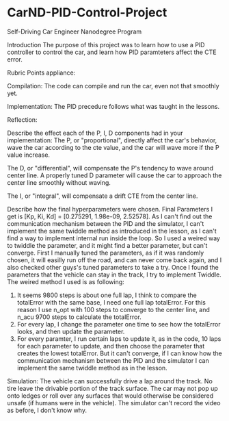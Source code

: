 # CarND-PID-Control-Project
Self-Driving Car Engineer Nanodegree Program

Introduction
The purpose of this project was to learn how to use a PID controller to control the car, and learn how PID paramteters affect the CTE error.

Rubric Points appliance:

Compilation:
The code can compile and run the car, even not that smoothly yet. 

Implementation:
The PID precedure follows what was taught in the lessons. 

Reflection:

Describe the effect each of the P, I, D components had in your implementation:
The P, or "proportional", directly affect the car's behavior, wave the car according to the cte value, and the car will wave more if the P value increase.

The D, or "differential", will compensate the P's tendency to wave around center line. A properly tuned D parameter will cause the car to approach the center line smoothly without waving.

The I, or "integral", will compensate a drift  CTE from the center line.

Describe how the final hyperparameters were chosen.
Final Parameters I get is [Kp, Ki, Kd] = [0.275291, 1.98e-09, 2.52578].
As I can't find out the communication mechanism between the PID and the simulator, I can't implement the same twiddle method as introduced in the lesson, as I can't find a way to implement internal run inside the loop. So I used a weired way to twiddle the parameter, and it might find a better parameter, but can't converge. 
First I manually tuned the parameters, as if it was randomly chosen, it will easilly run off the road, and can never come back again, and I also checked other guys's tuned parameters to take a try. 
Once I found the parameters that the vehicle can stay in the track, I try to implement Twiddle. 
The weired method I used is as following:
1) It seems 9800 steps is about one full lap, I think to compare the totalError with the same base, I need one full lap totalError. For this reason I use n_opt with 100 steps to converge to the center line, and n_acu 9700 steps to calculate the totalError. 
2) For every lap, I change the parameter one time to see how the totalError looks, and then update the parameter.
3) For every paramter, I run certain laps to update it, as in the code, 10 laps for each parameter to update, and then choose the parameter that creates the lowest totalError.
But it can't converge, if I can know how the communication mechanism between the PID and the simulator I can implement the same twiddle method as in the lesson.

Simulation:
The vehicle can successfully drive a lap around the track. No tire leave the drivable portion of the track surface. The car may not pop up onto ledges or roll over any surfaces that would otherwise be considered unsafe (if humans were in the vehicle).
The simulator can't record the video as before, I don't know why.




